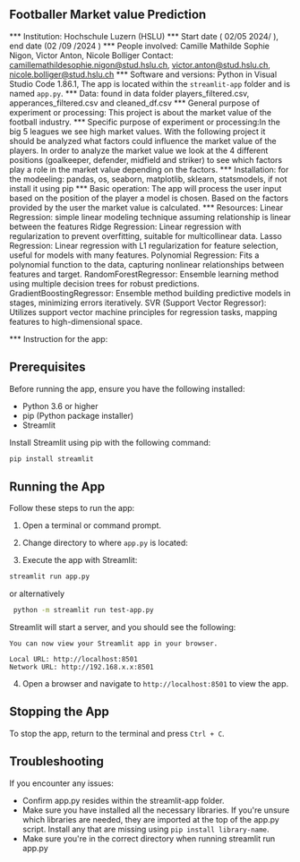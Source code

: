 ## Footballer Market value Prediction 
*** Institution: Hochschule Luzern (HSLU)
*** Start date ( 02/05 2024/ ), end date (02 /09 /2024 )
*** People involved: Camille Mathilde Sophie Nigon, Victor Anton, Nicole Bolliger
Contact: camillemathildesophie.nigon@stud.hslu.ch, victor.anton@stud.hslu.ch, nicole.bolliger@stud.hslu.ch 
*** Software and versions: Python in Visual Studio Code 1.86.1, The app is located within the `streamlit-app` folder and is named `app.py`.
*** Data: found in data folder players_filtered.csv, apperances_filtered.csv and cleaned_df.csv
*** General purpose of experiment or processing: This project is about the market value of the football industry.
*** Specific purpose of experiment or processing:In the big 5 leagues we see high market values. With the following project it should be analyzed what factors could influence the market value of the players. In order to analyze the market value we look at the 4 different positions (goalkeeper, defender, midfield and striker) to see which factors play a role in the market value depending on the factors.
*** Installation: 
			for the modeeling: pandas, os, seaborn, matplotlib, sklearn, statsmodels, if not install it using pip
*** Basic operation: The app will process the user input based on the position of the player a model is chosen. Based on the factors provided by the user the market value is calculated.
*** Resources: Linear Regression: simple linear modeling technique assuming relationship is linear between the features
	Ridge Regression: Linear regression with regularization to prevent overfitting, suitable for multicollinear data.
	Lasso Regression: Linear regression with L1 regularization for feature selection, useful for models with many features.
	Polynomial Regression: Fits a polynomial function to the data, capturing nonlinear relationships between features and target.
	RandomForestRegressor: Ensemble learning method using multiple decision trees for robust predictions.
	GradientBoostingRegressor: Ensemble method building predictive models in stages, minimizing errors iteratively.
	SVR (Support Vector Regressor): Utilizes support vector machine principles for regression tasks, mapping features to high-dimensional space.

*** Instruction for the app:

## Prerequisites

Before running the app, ensure you have the following installed:

- Python 3.6 or higher
- pip (Python package installer)
- Streamlit


Install Streamlit using pip with the following command:

```bash
pip install streamlit
```

## Running the App

Follow these steps to run the app:

1. Open a terminal or command prompt.
2. Change directory to where `app.py` is located:



3. Execute the app with Streamlit:

```bash
streamlit run app.py
```

or alternatively

```bash
 python -m streamlit run test-app.py
 ```

Streamlit will start a server, and you should see the following:

```
You can now view your Streamlit app in your browser.

Local URL: http://localhost:8501
Network URL: http://192.168.x.x:8501
```

4. Open a browser and navigate to `http://localhost:8501` to view the app.

## Stopping the App

To stop the app, return to the terminal and press `Ctrl + C`.

## Troubleshooting
If you encounter any issues:

- Confirm app.py resides within the streamlit-app folder.
- Make sure you have installed all the necessary libraries. If you're unsure which libraries are needed, they are imported at the top of the app.py script. Install any that are missing using ```pip install library-name```.
- Make sure you're in the correct directory when running streamlit run app.py 
